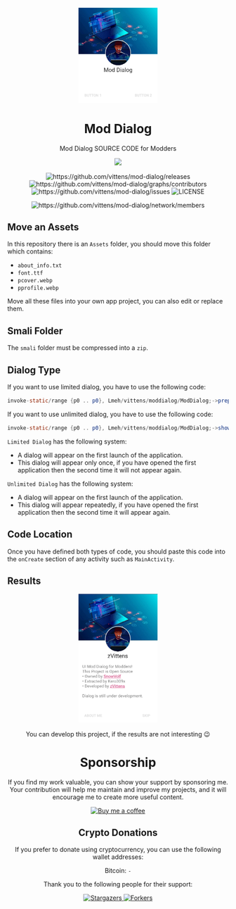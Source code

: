 <p align="center">
  <img width="180" src="./examples/ex1.jpg" alt="Mod Dialog">
</p>
  <h1 align="center">Mod Dialog</h1>
  <p align="center">Mod Dialog SOURCE CODE for Modders</p>
<p align="center">
    <img src="https://img.shields.io/github/stars/vittens/mod-dialog?style=social"/>
</p>
<p align="center">
    <img src="https://img.shields.io/github/downloads/vittens/mod-dialog/total.svg?style=flat-square" alt="https://github.com/vittens/mod-dialog/releases"/>
    <img src="https://img.shields.io/github/contributors/vittens/mod-dialog.svg" alt="https://github.com/vittens/mod-dialog/graphs/contributors"/>
    <img src="https://img.shields.io/github/issues/vittens/mod-dialog.svg" alt="https://github.com/vittens/mod-dialog/issues"/>
    <img src="https://img.shields.io/github/license/vittens/mod-dialog.svg" alt="LICENSE"/>
</p>
<p align="center">
    <img src="https://img.shields.io/github/forks/vittens/mod-dialog.svg?style=social" alt="https://github.com/vittens/mod-dialog/network/members"/>
</p>

## Move an Assets
In this repository there is an `Assets` folder, you should move this folder which contains:
- `about_info.txt`
- `font.ttf`
- `pcover.webp`
- `pprofile.webp`

Move all these files into your own app project, you can also edit or replace them.

## Smali Folder
The `smali` folder must be compressed into a `zip`.

## Dialog Type
If you want to use limited dialog, you have to use the following code:
```java
invoke-static/range {p0 .. p0}, Lmeh/vittens/moddialog/ModDialog;->prepare(Landroid/app/Activity;)V
```

If you want to use unlimited dialog, you have to use the following code:
```java
invoke-static/range {p0 .. p0}, Lmeh/vittens/moddialog/ModDialog;->showCrackerDialog(Landroid/content/Context;)V
```

`Limited Dialog` has the following system:
- A dialog will appear on the first launch of the application.
- This dialog will appear only once, if you have opened the first application then the second time it will not appear again.

`Unlimited Dialog` has the following system:
- A dialog will appear on the first launch of the application.
- This dialog will appear repeatedly, if you have opened the first application then the second time it will appear again.

## Code Location
Once you have defined both types of code, you should paste this code into the `onCreate` section of any activity such as `MainActivity`.

## Results
<p align="center">
  <img width="180" src="./examples/ex2.jpg">
</p>
<p align="center">You can develop this project, if the results are not interesting 😉</p>

<p align="center">
<h1 align="center">Sponsorship</h1>

<p align="center">If you find my work valuable, you can show your support by sponsoring me. 
  Your contribution will help me maintain and improve my projects, and it will encourage me to create more useful content.</p>

<p align="center">
  <a href="https://www.buymeacoffee.com/vittens"><img src="https://img.shields.io/badge/-Buy%20me%20a%20coffee-orange?style=for-the-badge&logo=buy-me-a-coffee&logoColor=white" alt="Buy me a coffee"></a>
</p>

<h2 align="center">Crypto Donations</h2>

<p align="center">If you prefer to donate using cryptocurrency, you can use the following wallet addresses:</p>

<p align="center">
  Bitcoin: <code>-</code> <br>
</p>




<p align="center">Thank you to the following people for their support:</p>

<div align="center">
  <a href="https://github.com/vittens/ModDialog/stargazers">
    <img src="https://reporoster.com/stars/dark/vittens/ModDialog" alt="Stargazers" title="Stargazers" width="400" height="auto">
  </a>

  <a href="https://github.com/vittens/ModDialog/network/members">
    <img src="https://reporoster.com/forks/dark/vittens/ModDialog" alt="Forkers" title="Forkers" width="400" height="auto">
  </a>
</div>
